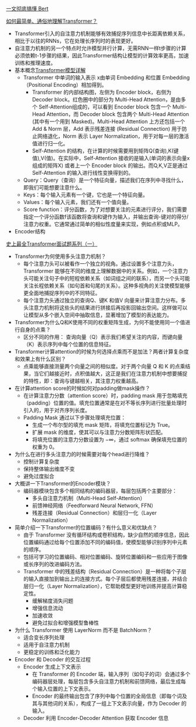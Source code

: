 
[一文彻底搞懂 Bert](https://zhuanlan.zhihu.com/p/694502940)

[如何最简单、通俗地理解Transformer？](https://www.zhihu.com/question/445556653/answer/3254012065)
- Transformer引入的自注意力机制能够有效捕捉序列信息中长距离依赖关系，相比于以往的RNNs，它在处理长序列时的表现更好。
- 自注意力机制的另一个特点时允许模型并行计算，无需RNN一样t步骤的计算必须依赖t-1步骤的结果，因此Transformer结构让模型的计算效率更高，加速训练和推理速度。
- 基本概念[Transformer模型详解](https://zhuanlan.zhihu.com/p/338817680)
  - Transformer 中单词的输入表示 x由单词 Embedding 和位置 Embedding （Positional Encoding）相加得到。
    - Transformer 的内部结构图，左侧为 Encoder block，右侧为 Decoder block。红色圈中的部分为 Multi-Head Attention，是由多个 Self-Attention组成的，可以看到 Encoder block 包含一个 Multi-Head Attention，而 Decoder block 包含两个 Multi-Head Attention (其中有一个用到 Masked)。Multi-Head Attention 上方还包括一个 Add & Norm 层，Add 表示残差连接 (Residual Connection) 用于防止网络退化，Norm 表示 Layer Normalization，用于对每一层的激活值进行归一化。
    -  Self-Attention 的结构，在计算的时候需要用到矩阵Q(查询),K(键值),V(值)。在实际中，Self-Attention 接收的是输入(单词的表示向量x组成的矩阵X) 或者上一个 Encoder block 的输出。而Q,K,V正是通过 Self-Attention 的输入进行线性变换得到的。
  - Query：Query（查询）是一个特征向量，描述我们在序列中寻找什么，即我们可能想要注意什么。
  - Keys：每个输入元素有一个键，它也是一个特征向量。
  - Values：每个输入元素，我们还有一个值向量。
  - Score function：评分函数，为了对想要关注的元素进行评分，我们需要指定一个评分函数f该函数将查询和键作为输入，并输出查询-键对的得分/注意力权重。它通常通过简单的相似性度量来实现，例如点积或MLP。
- Encoder结构

[史上最全Transformer面试题系列（一）](https://zhuanlan.zhihu.com/p/148656446)
- Transformer为何使用多头注意力机制？
  - 每个注意力头可以被看作一个独立的视角。通过设置多个注意力头，Transformer 能够在不同的维度上理解数据中的关系。例如，一个注意力头可能关注句子中的短程依赖关系（如词组之间的联系），而另一个头可能关注长程依赖关系（如句首和句尾的关系）。这种多视角的关注使模型能够更全面地捕捉序列中的不同特征。
  - 每个注意力头通过独立的查询Q、键K 和值V 向量来计算注意力分布。多头注意力机制将这些头的结果进行拼接后再投影回输出空间。这样做可以让模型从多个嵌入空间中抽取信息，显著增加了模型的表达能力。
- Transformer为什么Q和K使用不同的权重矩阵生成，为何不能使用同一个值进行自身的点乘？
    - 区分不同的作用： 查询向量（Q）表示我们希望关注的内容，而键向量（K）表示序列中每个位置的信息特征。
- Transformer计算attention的时候为何选择点乘而不是加法？两者计算复杂度和效果上有什么区别？
  - 点乘能够直接测量两个向量之间的相似度。对于两个向量 Q 和 K 的点乘结果，当它们越接近时，点积值越大，这正是我们在注意力机制中想要捕捉的特性，即：查询与键越相关，其注意力权重越高。
- 在计算attention score的时候如何对padding做mask操作？
  - 在计算注意力分数（attention score）时，padding mask 用于忽略填充（padding）位置的值。填充位置通常是在对不等长序列进行批量处理时引入的，用于对齐序列长度。
  - Padding Mask 通过以下步骤处理填充位置：
    - 生成一个布尔型的填充 mask 矩阵，将填充位置标记为 True。
    - 扩展 mask 的维度，使其可以与注意力分数矩阵形状匹配。
    - 将填充位置的注意力分数设置为 −∞，通过 softmax 确保填充位置的权重为 0。
- 为什么在进行多头注意力的时候需要对每个head进行降维？
  - 控制计算复杂度
  - 保持整体输出维度不变
  - 避免过度拟合
- 大概讲一下Transformer的Encoder模块？
  - 编码器模块包含多个相同结构的编码器层，每层包括两个主要部分：
    - 多头自注意力机制（Multi-Head Self-Attention）
    - 前馈神经网络（Feedforward Neural Network, FFN）
    - 残差连接（Residual Connection）和层归一化（Layer Normalization）
- 简单介绍一下Transformer的位置编码？有什么意义和优缺点？
  - 由于 Transformer 没有循环结构或卷积结构，缺少自然的顺序信息，因此位置编码通过给每个位置添加不同的编码值，使模型能够识别序列中元素的顺序。
  - 包括可学习的位置编码、相对位置编码、旋转位置编码和一些应用于图像或长序列的改进编码方法。
  - Transformer 中的残差结构（Residual Connection）是一种将每个子层的输入直接加到输出上的连接方式。每个子层后都使用残差连接，并结合层归一化（Layer Normalization），它帮助模型更好地训练并提高计算稳定性。
    - 缓解梯度消失问题
    - 增强信息流动
    - 加速收敛
    - 避免过拟合和增强模型鲁棒性
- 为什么 Transformer 使用 LayerNorm 而不是 BatchNorm？
  - 适合变长序列处理
  - 适用于自注意力机制
  - 更稳定的训练和泛化能力
- Encoder 和 Decoder 的交互过程
  - Encoder 生成上下文表示
    - 在 Transformer 的 Encoder 端，输入序列（如句子的词）会通过多个编码器层处理，每层包含多头自注意力机制和前馈网络，最后生成每个输入位置的上下文表示。
    - Encoder 的最终输出包含了序列中每个位置的全局信息（即每个词及其与其他词的关系），构成了一组上下文表示向量，作为 Decoder 的输入。
  - Decoder 利用 Encoder-Decoder Attention 获取 Encoder 信息
  
